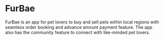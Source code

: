 # FurBae
FurBae is an app for pet lovers to buy and sell pets within local regions with seamless order booking and advance amount payment feature. The app also has the community feature to connect with like-minded pet lovers.
